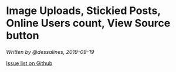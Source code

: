 # Image Uploads, Stickied Posts, Online Users count, View Source button

_Written by @dessalines, 2019-09-19_

[Issue list on Github](https://github.com/LemmyNet/lemmy/milestone/11?closed=1)
